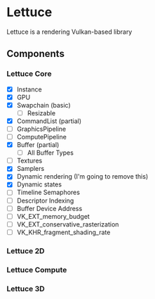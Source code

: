 # Lettuce

Lettuce is a rendering Vulkan-based library

## Components 

### Lettuce Core
- [x] Instance
- [x] GPU
- [x] Swapchain (basic)
  - [ ] Resizable
- [x] CommandList (partial)
- [ ] GraphicsPipeline
- [ ] ComputePipeline
- [x] Buffer (partial)
  - [ ] All Buffer Types
- [ ] Textures
- [x] Samplers
- [x] Dynamic rendering (I'm going to remove this)
- [x] Dynamic states
- [ ] Timeline Semaphores
- [ ] Descriptor Indexing
- [ ] Buffer Device Address
- [ ] VK_EXT_memory_budget
- [ ] VK_EXT_conservative_rasterization
- [ ] VK_KHR_fragment_shading_rate
### Lettuce 2D
### Lettuce Compute
### Lettuce 3D